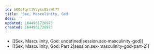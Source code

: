 ```yaml
---
id: bKOzTqrt1VVysc8SrHl7T
title: 'Sex, Masculinity, God'
desc: ''
updated: 1644961726973
created: 1644961726973
---
```


- [[Sex, Masculinity, God: undefined|session.sex-masculinity-god]]
- [[Sex, Masculinity, God:  Part 2|session.sex-masculinity-god-part-2]]
